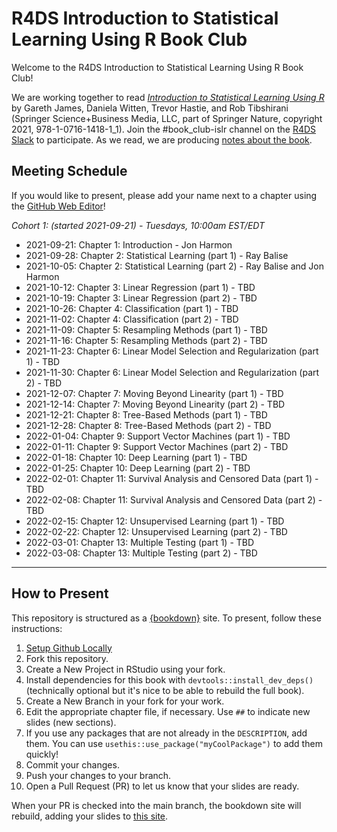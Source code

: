 # R4DS Introduction to Statistical Learning Using R Book Club

Welcome to the R4DS Introduction to Statistical Learning Using R Book Club!

We are working together to read [_Introduction to Statistical Learning Using R_](https://www.statlearning.com) by Gareth James, Daniela Witten, Trevor Hastie, and Rob Tibshirani (Springer Science+Business Media, LLC, part of Springer Nature, copyright 2021, 978-1-0716-1418-1_1).
Join the #book_club-islr channel on the [R4DS Slack](https://r4ds.io/join) to participate.
As we read, we are producing [notes about the book](https://r4ds.github.io/bookclub-islr/).

## Meeting Schedule

If you would like to present, please add your name next to a chapter using the [GitHub Web Editor](https://youtu.be/d41oc2OMAuI)!

*Cohort 1: (started 2021-09-21) - Tuesdays, 10:00am EST/EDT*

- 2021-09-21: Chapter 1: Introduction - Jon Harmon
- 2021-09-28: Chapter 2: Statistical Learning (part 1) - Ray Balise
- 2021-10-05: Chapter 2: Statistical Learning (part 2) - Ray Balise and Jon Harmon
- 2021-10-12: Chapter 3: Linear Regression (part 1) - TBD
- 2021-10-19: Chapter 3: Linear Regression (part 2) - TBD
- 2021-10-26: Chapter 4: Classification (part 1) - TBD
- 2021-11-02: Chapter 4: Classification (part 2) - TBD
- 2021-11-09: Chapter 5: Resampling Methods (part 1) - TBD
- 2021-11-16: Chapter 5: Resampling Methods (part 2) - TBD
- 2021-11-23: Chapter 6: Linear Model Selection and Regularization (part 1) - TBD
- 2021-11-30: Chapter 6: Linear Model Selection and Regularization (part 2) - TBD
- 2021-12-07: Chapter 7: Moving Beyond Linearity (part 1) - TBD
- 2021-12-14: Chapter 7: Moving Beyond Linearity (part 2) - TBD
- 2021-12-21: Chapter 8: Tree-Based Methods (part 1) - TBD
- 2021-12-28: Chapter 8: Tree-Based Methods (part 2) - TBD
- 2022-01-04: Chapter 9: Support Vector Machines (part 1) - TBD
- 2022-01-11: Chapter 9: Support Vector Machines (part 2) - TBD
- 2022-01-18: Chapter 10: Deep Learning (part 1) - TBD
- 2022-01-25: Chapter 10: Deep Learning (part 2) - TBD
- 2022-02-01: Chapter 11: Survival Analysis and Censored Data (part 1) - TBD
- 2022-02-08: Chapter 11: Survival Analysis and Censored Data (part 2) - TBD
- 2022-02-15: Chapter 12: Unsupervised Learning (part 1) - TBD
- 2022-02-22: Chapter 12: Unsupervised Learning (part 2) - TBD
- 2022-03-01: Chapter 13: Multiple Testing (part 1) - TBD
- 2022-03-08: Chapter 13: Multiple Testing (part 2) - TBD

<hr>


## How to Present

This repository is structured as a [{bookdown}](https://CRAN.R-project.org/package=bookdown) site.
To present, follow these instructions:

1. [Setup Github Locally](https://www.youtube.com/watch?v=hNUNPkoledI)
2. Fork this repository.
3. Create a New Project in RStudio using your fork.
4. Install dependencies for this book with `devtools::install_dev_deps()` (technically optional but it's nice to be able to rebuild the full book).
5. Create a New Branch in your fork for your work.
6. Edit the appropriate chapter file, if necessary. Use `##` to indicate new slides (new sections).
7. If you use any packages that are not already in the `DESCRIPTION`, add them. You can use `usethis::use_package("myCoolPackage")` to add them quickly!
8. Commit your changes.
9. Push your changes to your branch.
10. Open a Pull Request (PR) to let us know that your slides are ready.

When your PR is checked into the main branch, the bookdown site will rebuild, adding your slides to [this site](https://r4ds.github.io/bookclub-islr/).
